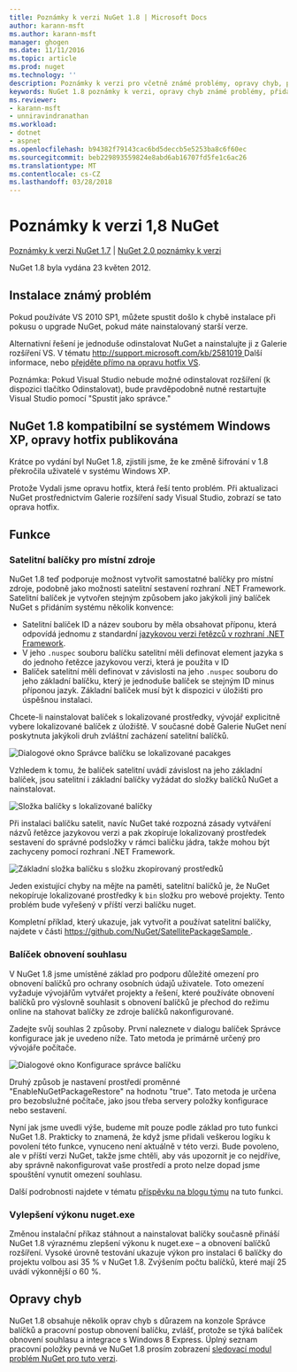 ```yaml
---
title: Poznámky k verzi NuGet 1.8 | Microsoft Docs
author: karann-msft
ms.author: karann-msft
manager: ghogen
ms.date: 11/11/2016
ms.topic: article
ms.prod: nuget
ms.technology: ''
description: Poznámky k verzi pro včetně známé problémy, opravy chyb, přidaných funkcí a chcete 1.8 NuGet.
keywords: NuGet 1.8 poznámky k verzi, opravy chyb známé problémy, přidat funkce, chcete
ms.reviewer:
- karann-msft
- unniravindranathan
ms.workload:
- dotnet
- aspnet
ms.openlocfilehash: b94382f79143cac6bd5deccb5e5253ba8c6f60ec
ms.sourcegitcommit: beb229893559824e8abd6ab16707fd5fe1c6ac26
ms.translationtype: MT
ms.contentlocale: cs-CZ
ms.lasthandoff: 03/28/2018
---
```

# <a name="nuget-18-release-notes"></a>Poznámky k verzi 1,8 NuGet

[Poznámky k verzi NuGet 1.7](../release-notes/nuget-1.7.md) | [NuGet 2.0 poznámky k verzi](../release-notes/nuget-2.0.md)

NuGet 1.8 byla vydána 23 květen 2012.

## <a name="known-installation-issue"></a>Instalace známý problém
Pokud používáte VS 2010 SP1, můžete spustit došlo k chybě instalace při pokusu o upgrade NuGet, pokud máte nainstalovaný starší verze.

Alternativní řešení je jednoduše odinstalovat NuGet a nainstalujte ji z Galerie rozšíření VS.  V tématu [ http://support.microsoft.com/kb/2581019 ](http://support.microsoft.com/kb/2581019) Další informace, nebo [přejděte přímo na opravu hotfix VS](http://bit.ly/vsixcertfix).

Poznámka: Pokud Visual Studio nebude možné odinstalovat rozšíření (k dispozici tlačítko Odinstalovat), bude pravděpodobně nutné restartujte Visual Studio pomocí "Spustit jako správce."

## <a name="nuget-18-incompatible-with-windows-xp-hotfix-published"></a>NuGet 1.8 kompatibilní se systémem Windows XP, opravy hotfix publikována

Krátce po vydání byl NuGet 1.8, zjistili jsme, že ke změně šifrování v 1.8 překročila uživatelé v systému Windows XP.

Protože Vydali jsme opravu hotfix, která řeší tento problém.  Při aktualizaci NuGet prostřednictvím Galerie rozšíření sady Visual Studio, zobrazí se tato oprava hotfix.

## <a name="features"></a>Funkce

### <a name="satellite-packages-for-localized-resources"></a>Satelitní balíčky pro místní zdroje
NuGet 1.8 teď podporuje možnost vytvořit samostatné balíčky pro místní zdroje, podobně jako možnosti satelitní sestavení rozhraní .NET Framework.  Satelitní balíček je vytvořen stejným způsobem jako jakýkoli jiný balíček NuGet s přidáním systému několik konvence:

* Satelitní balíček ID a název souboru by měla obsahovat příponu, která odpovídá jednomu z standardní [jazykovou verzi řetězců v rozhraní .NET Framework](http://msdn.microsoft.com/goglobal/bb896001.aspx).
* V jeho `.nuspec` souboru balíčku satelitní měli definovat element jazyka s do jednoho řetězce jazykovou verzi, která je použita v ID
* Balíček satelitní měli definovat v závislosti na jeho `.nuspec` souboru do jeho základní balíčku, který je jednoduše balíček se stejným ID minus příponou jazyk.  Základní balíček musí být k dispozici v úložišti pro úspěšnou instalaci.

Chcete-li nainstalovat balíček s lokalizované prostředky, vývojář explicitně vybere lokalizované balíček z úložiště. V současné době Galerie NuGet není poskytnuta jakýkoli druh zvláštní zacházení satelitní balíčků.

![Dialogové okno Správce balíčku se lokalizované pacakges](./media/dlg-w-loc-packs.png)

Vzhledem k tomu, že balíček satelitní uvádí závislost na jeho základní balíček, jsou satelitní i základní balíčky vyžádat do složky balíčků NuGet a nainstalovat.

![Složka balíčky s lokalizované balíčky](./media/fldr-loc-packs.png)

Při instalaci balíčku satelit, navíc NuGet také rozpozná zásady vytváření názvů řetězce jazykovou verzi a pak zkopíruje lokalizovaný prostředek sestavení do správné podsložky v rámci balíčku jádra, takže mohou být zachyceny pomocí rozhraní .NET Framework.

![Základní složka balíčku s složku zkopírovaný prostředků](./media/fldr-copied-loc.png)

Jeden existující chyby na mějte na paměti, satelitní balíčků je, že NuGet nekopíruje lokalizované prostředky k `bin` složku pro webové projekty.  Tento problém bude vyřešený v příští verzi balíčku nuget.

Kompletní příklad, který ukazuje, jak vytvořit a používat satelitní balíčky, najdete v části [ https://github.com/NuGet/SatellitePackageSample ](https://github.com/NuGet/SatellitePackageSample).

### <a name="package-restore-consent"></a>Balíček obnovení souhlasu
V NuGet 1.8 jsme umístěné základ pro podporu důležité omezení pro obnovení balíčků pro ochrany osobních údajů uživatele. Toto omezení vyžaduje vývojářům vytvářet projekty a řešení, které používáte obnovení balíčků pro výslovně souhlasit s obnovení balíčků je přechod do režimu online na stahovat balíčky ze zdroje balíčků nakonfigurované.

Zadejte svůj souhlas 2 způsoby. První naleznete v dialogu balíček Správce konfigurace jak je uvedeno níže.  Tato metoda je primárně určený pro vývojáře počítače.

![Dialogové okno Konfigurace správce balíčku](./media/pr-consent-configdlg.png)

Druhý způsob je nastavení prostředí proměnné "EnableNuGetPackageRestore" na hodnotu "true".  Tato metoda je určena pro bezobslužné počítače, jako jsou třeba servery položky konfigurace nebo sestavení.

Nyní jak jsme uvedli výše, budeme mít pouze podle základ pro tuto funkci NuGet 1.8.  Prakticky to znamená, že když jsme přidali veškerou logiku k povolení této funkce, vynuceno není aktuálně v této verzi. Bude povoleno, ale v příští verzi NuGet, takže jsme chtěli, aby vás upozornit je co nejdříve, aby správně nakonfigurovat vaše prostředí a proto nelze dopad jsme spouštění vynutit omezení souhlasu.

Další podrobnosti najdete v tématu [příspěvku na blogu týmu](http://blog.nuget.org/20120518/package-restore-and-consent.html) na tuto funkci.

### <a name="nugetexe-performance-improvements"></a>Vylepšení výkonu nuget.exe
Změnou instalační příkaz stáhnout a nainstalovat balíčky současně přináší NuGet 1.8 výraznému zlepšení výkonu k nuget.exe – a obnovení balíčků rozšíření.  Vysoké úrovně testování ukazuje výkon pro instalaci 6 balíčky do projektu volbou asi 35 % v NuGet 1.8.  Zvýšením počtu balíčků, které mají 25 uvádí výkonnější o 60 %.

## <a name="bug-fixes"></a>Opravy chyb
NuGet 1.8 obsahuje několik oprav chyb s důrazem na konzole Správce balíčků a pracovní postup obnovení balíčku, zvlášť, protože se týká balíček obnovení souhlasu a integrace s Windows 8 Express.
Úplný seznam pracovní položky pevná ve NuGet 1.8 prosím zobrazení [sledovací modul problém NuGet pro tuto verzi](http://nuget.codeplex.com/workitem/list/advanced?keyword=&status=Closed&type=All&priority=All&release=NuGet%201.8&assignedTo=All&component=All&sortField=Votes&sortDirection=Descending&page=0).
